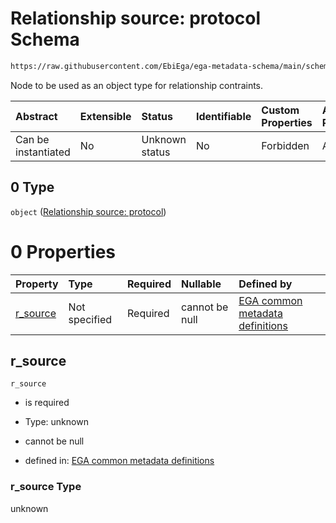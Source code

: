 # Relationship source: protocol Schema

```txt
https://raw.githubusercontent.com/EbiEga/ega-metadata-schema/main/schemas/EGA.protocol.json#/properties/protocol_relationships/items/allOf/1/anyOf/1/allOf/1/anyOf/0
```

Node to be used as an object type for relationship contraints.

| Abstract            | Extensible | Status         | Identifiable | Custom Properties | Additional Properties | Access Restrictions | Defined In                                                                       |
| :------------------ | :--------- | :------------- | :----------- | :---------------- | :-------------------- | :------------------ | :------------------------------------------------------------------------------- |
| Can be instantiated | No         | Unknown status | No           | Forbidden         | Allowed               | none                | [EGA.protocol.json\*](../../../schemas/EGA.protocol.json "open original schema") |

## 0 Type

`object` ([Relationship source: protocol](ega-12-definitions-relationship-source-protocol.md))

# 0 Properties

| Property               | Type          | Required | Nullable       | Defined by                                                                                                                                                                                                                                                           |
| :--------------------- | :------------ | :------- | :------------- | :------------------------------------------------------------------------------------------------------------------------------------------------------------------------------------------------------------------------------------------------------------------- |
| [r\_source](#r_source) | Not specified | Required | cannot be null | [EGA common metadata definitions](ega-12-definitions-relationship-source-protocol-properties-r_source.md "https://raw.githubusercontent.com/EbiEga/ega-metadata-schema/main/schemas/EGA.common-definitions.json#/definitions/r-source-protocol/properties/r_source") |

## r\_source



`r_source`

*   is required

*   Type: unknown

*   cannot be null

*   defined in: [EGA common metadata definitions](ega-12-definitions-relationship-source-protocol-properties-r_source.md "https://raw.githubusercontent.com/EbiEga/ega-metadata-schema/main/schemas/EGA.common-definitions.json#/definitions/r-source-protocol/properties/r_source")

### r\_source Type

unknown
